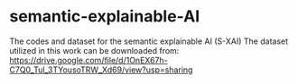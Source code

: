 # semantic-explainable-AI
The codes and dataset for the semantic explainable AI (S-XAI)
The dataset utilized in this work can be downloaded from:
https://drive.google.com/file/d/1OnEX67h-C7Q0_Tul_3TYousoTRW_Xd69/view?usp=sharing

